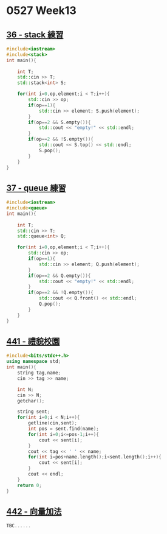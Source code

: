 # 0527 Week13

## [36 - stack 練習](https://neoj.sprout.tw/problem/36/)

```cpp
#include<iostream>
#include<stack>
int main(){
    
    int T;
    std::cin >> T;
    std::stack<int> S;

    for(int i=0,op,element;i < T;i++){
        std::cin >> op;
        if(op==1){
            std::cin >> element; S.push(element);
        }   
        if(op==2 && S.empty()){
            std::cout << "empty!" << std::endl;
        }
        if(op==2 && !S.empty()){
            std::cout << S.top() << std::endl;  
            S.pop();
        }
    }
}
```

## [37 - queue 練習](https://neoj.sprout.tw/problem/37/)
```cpp
#include<iostream>
#include<queue>
int main(){
    
    int T;
    std::cin >> T;
    std::queue<int> Q;

    for(int i=0,op,element;i < T;i++){
        std::cin >> op;
        if(op==1){
            std::cin >> element; Q.push(element);
        }   
        if(op==2 && Q.empty()){
            std::cout << "empty!" << std::endl;
        }
        if(op==2 && !Q.empty()){
            std::cout << Q.front() << std::endl;  
            Q.pop();
        }
    }
}
```

## [441 - 禮貌校園](https://neoj.sprout.tw/problem/441/)
```cpp
#include<bits/stdc++.h>
using namespace std;
int main(){
    string tag,name;
    cin >> tag >> name;

    int N;
    cin >> N;
    getchar();

    string sent;
    for(int i=0;i < N;i++){
        getline(cin,sent);
        int pos = sent.find(name);
        for(int i=0;i<=pos-1;i++){
            cout << sent[i];
        }
        cout << tag << ' ' << name;
        for(int i=pos+name.length();i<sent.length();i++){
            cout << sent[i];
        }
        cout << endl;
    }
    return 0;
}
```

## [442 - 向量加法](https://neoj.sprout.tw/problem/442/)
```cpp
TBC......
```



